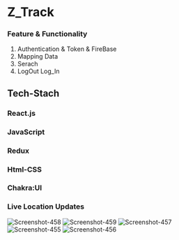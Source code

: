<h1> Z_Track </h1>
<h3>Feature & Functionality </h3>
<ol>
  <li>Authentication & Token & FireBase </li>
   <li> Mapping Data </li>
  <li>Serach </li>
  <li>LogOut Log_In
</ol>
<h2> Tech-Stach </h2>
<h3>React.js
<h3>JavaScript </>
   <h3>Redux </>
 <h3>Html-CSS </h3>
<h3>Chakra:UI </h3>
<h3>Live Location Updates </h3>
<img src="https://i.ibb.co/t2C3xk3/Screenshot-458.png" alt="Screenshot-458" border="0">
<img src="https://i.ibb.co/NKC5h0z/Screenshot-459.png" alt="Screenshot-459" border="0">
<img src="https://i.ibb.co/pvTwLVg/Screenshot-457.png" alt="Screenshot-457" border="0">
<img src="https://i.ibb.co/wgwxKXw/Screenshot-455.png" alt="Screenshot-455" border="0">
<img src="https://i.ibb.co/WDjVhVV/Screenshot-456.png" alt="Screenshot-456" border="0">
 
